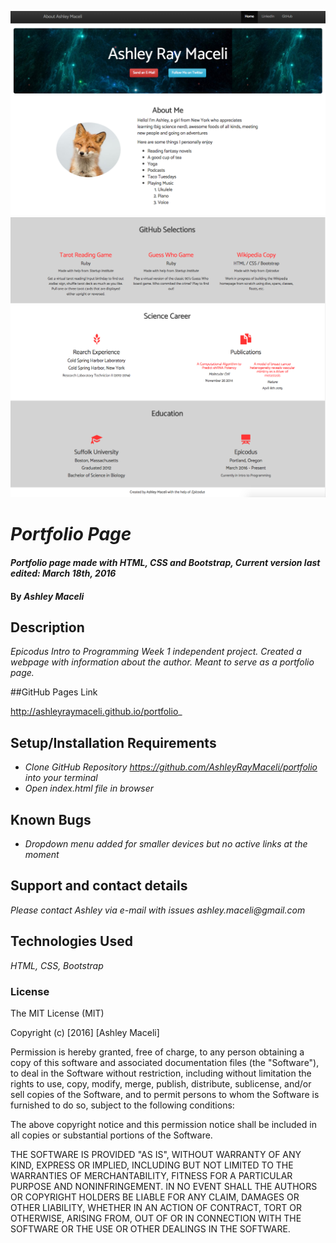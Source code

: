 ![Portfolio header](portfolio_1.png)
![Portfolio information](portfolio_2.png)

# _Portfolio Page_

#### _Portfolio page made with HTML, CSS and Bootstrap, Current version last edited: March 18th, 2016_

#### By _**Ashley Maceli**_

## Description

_Epicodus Intro to Programming Week 1 independent project. Created a webpage with information about the author. Meant to serve as a portfolio page._

##GitHub Pages Link

http://ashleyraymaceli.github.io/portfolio_

## Setup/Installation Requirements

* _Clone GitHub Repository https://github.com/AshleyRayMaceli/portfolio into your terminal_
* _Open index.html file in browser_

## Known Bugs

* _Dropdown menu added for smaller devices but no active links at the moment_

## Support and contact details

_Please contact Ashley via e-mail with issues_
_ashley.maceli@gmail.com_

## Technologies Used

_HTML, CSS, Bootstrap_

### License

The MIT License (MIT)

Copyright (c) [2016] [Ashley Maceli]

Permission is hereby granted, free of charge, to any person obtaining a copy
of this software and associated documentation files (the "Software"), to deal
in the Software without restriction, including without limitation the rights
to use, copy, modify, merge, publish, distribute, sublicense, and/or sell
copies of the Software, and to permit persons to whom the Software is
furnished to do so, subject to the following conditions:

The above copyright notice and this permission notice shall be included in all
copies or substantial portions of the Software.

THE SOFTWARE IS PROVIDED "AS IS", WITHOUT WARRANTY OF ANY KIND, EXPRESS OR
IMPLIED, INCLUDING BUT NOT LIMITED TO THE WARRANTIES OF MERCHANTABILITY,
FITNESS FOR A PARTICULAR PURPOSE AND NONINFRINGEMENT. IN NO EVENT SHALL THE
AUTHORS OR COPYRIGHT HOLDERS BE LIABLE FOR ANY CLAIM, DAMAGES OR OTHER
LIABILITY, WHETHER IN AN ACTION OF CONTRACT, TORT OR OTHERWISE, ARISING FROM,
OUT OF OR IN CONNECTION WITH THE SOFTWARE OR THE USE OR OTHER DEALINGS IN THE
SOFTWARE.
